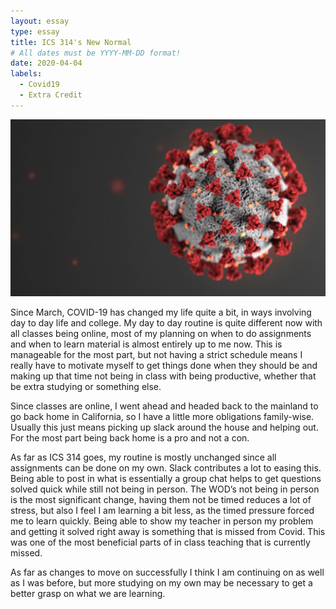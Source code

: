 ```yaml
---
layout: essay
type: essay
title: ICS 314's New Normal
# All dates must be YYYY-MM-DD format!
date: 2020-04-04
labels:
  - Covid19
  - Extra Credit
---
```


 <img class="ui large left floated image" src="../images/covid.png">

  Since March, COVID-19 has changed my life quite a bit, in ways involving day to day life and college. My day to day routine is quite different now with all classes being online, most of my planning on when to do assignments and when to learn material is almost entirely up to me now. This is manageable for the most part, but not having a strict schedule means I really have to motivate myself to get things done when they should be and making up that time not being in class with being productive, whether that be extra studying or something else. 

  Since classes are online, I went ahead and headed back to the mainland to go back home in California, so I have a little more obligations family-wise. Usually this just means picking up slack around the house and helping out. For the most part being back home is a pro and not a con.

  As far as ICS 314 goes, my routine is mostly unchanged since all assignments can be done on my own. Slack contributes a lot to easing this. Being able to post in what is essentially a group chat helps to get questions solved quick while still not being in person. The WOD’s not being in person is the most significant change, having them not be timed reduces a lot of stress, but also I feel I am learning a bit less, as the timed pressure forced me to learn quickly. Being able to show my teacher in person my problem and getting it solved right away is something that is missed from Covid. This was one of the most beneficial parts of in class teaching that is currently missed.

  As far as changes to move on successfully I think I am continuing on as well as I was before, but more studying on my own may be necessary to get a better grasp on what we are learning.
